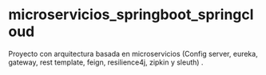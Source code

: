 # microservicios_springboot_springcloud
Proyecto con arquitectura basada en microservicios (Config server, eureka, gateway, rest template, feign, resilience4j, zipkin y sleuth) .
